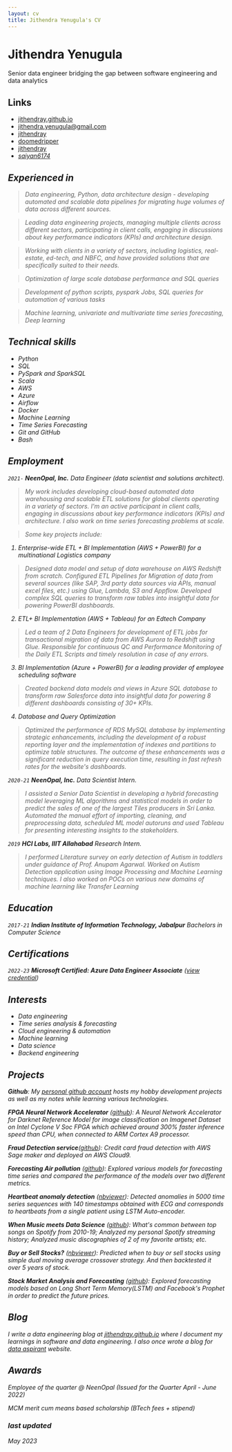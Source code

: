 ```yaml
---
layout: cv
title: Jithendra Yenugula's CV
---
```

# Jithendra Yenugula
Senior data engineer bridging the gap between software engineering and data analytics

<!-- <div id="webaddress">
<a href="mailto:jithendra.yenugula@gmail.com">jithendra.yenugula@gmail.com</a>
|
<i class="fa fa-globe"></i> <a href="https://jithendray.github.io/">jithendray.github.iov</a>
|
<i class="fa fa-github"></i> <a href="https://github.com/jithendray">jithendray</a>
|
<i class="fa fa-twitter"></i> <a href="https://twitter.com/doomedripper">doomedripper</a>
|
<i class="fa fa-linkedin"></i> <a href="https://www.linkedin.com/in/jithendray/">jithendray</a>
</div> -->

## Links

<!-- fa are fontawesome, ai are academicons -->
* <i class="fa fa-globe"></i> <a href="https://jithendray.github.io/">jithendray.github.io</a>
* <i class="fa fa-envelope"></i> <a href="mailto:jithendra.yenugula@gmail.com">jithendra.yenugula@gmail.com</a><br />
* <i class="fa fa-github"></i> <a href="http://github.com/jithendray">jithendray</a><br />
* <i class="fa fa-twitter"></i> <a href="http://twitter.com/doomedripper">doomedripper</a><br />
* <i class="fa fa-linkedin"></i> <a href="https://www.linkedin.com/in/jithendray/">jithendray</a>
* <i class="fa fa-reddit"><a href="https://www.reddit.com/user/saiyan6174/">saiyan6174</a>


<!-- ## Currently

I'm a Data Engineer at [NeenOpal](https://www.neenopal.com/). I enjoy bridging the gap between software engineering and data analytics — combining my technical skills with my sharp problem-solving ability to build scalable data solutions.  -->

## Experienced in
> Data engineering, Python, data architecture design - developing automated and scalable data pipelines for migrating huge volumes of data across different sources.

> Leading data engineering projects, managing multiple clients across different sectors, participating in client calls, engaging in discussions about key performance indicators (KPIs) and architecture design.

> Working with clients in a variety of sectors, including logistics, real-estate, ed-tech, and NBFC, and have provided solutions that are specifically suited to their needs.

> Optimization of large scale database performance and SQL queries

> Development of python scripts, pyspark Jobs, SQL queries for automation of various tasks

> Machine learning, univariate and multivariate time series forecasting, Deep learning 

## Technical skills

* Python
* SQL
* PySpark and SparkSQL
* Scala    
* AWS
* Azure
* Airflow
* Docker
* Machine Learning
* Time Series Forecasting
* Git and GitHub
* Bash


## Employment

`2021-` 
__NeenOpal, Inc.__ Data Engineer (data scientist and solutions architect). 
> My work includes developing cloud-based automated data warehousing and scalable ETL solutions for global clients operating in a variety of sectors. I'm an active participant in client calls, engaging in discussions about key performance indicators (KPIs) and architecture. I also work on time series forecasting problems at scale.

> Some key projects include:

1) Enterprise-wide ETL + BI Implementation (AWS + PowerBI) for a multinational _Logistics company_

> Designed data model and setup of data warehouse on AWS Redshift from scratch. Configured ETL Pipelines for Migration of data from several sources (like SAP, 3rd party data sources via APIs, manual excel files, etc.) using Glue, Lambda, S3 and Appflow. Developed complex SQL queries to transform raw tables into insightful data for powering PowerBI dashboards.

2) ETL+ BI Implementation (AWS + Tableau) for an _Edtech Company_

> Led a team of 2 Data Engineers for development of ETL jobs for transactional migration of data from AWS Aurora to Redshift using Glue. Responsible for continuous QC and Performance Monitoring of the Daily ETL Scripts and timely resolution in case of any errors.

3) BI Implementation (Azure + PowerBI) for a leading provider of _employee scheduling software_

> Created backend data models and views in Azure SQL database to transform raw Salesforce data into insightful data for powering 8 different dashboards consisting of 30+ KPIs.

4) Database and Query Optimization

> Optimized the performance of RDS MySQL database by implementing strategic enhancements, including the development of a robust reporting layer and the implementation of indexes and partitions to optimize table structures. The outcome of these enhancements was a significant reduction in query execution time, resulting in fast refresh rates for the website's dashboards.



`2020-21` 
__NeenOpal, Inc.__ Data Scientist Intern.
> I assisted a Senior Data Scientist in developing a hybrid forecasting model leveraging ML algorithms and statistical models in order to predict the sales of one of the largest Tiles producers in Sri Lanka. Automated the manual effort of importing, cleaning, and preprocessing data, scheduled ML model autoruns and used Tableau for presenting interesting insights to the stakeholders.


`2019` 
__HCI Labs, IIIT Allahabad__ Research Intern.
> I performed Literature survey on early detection of Autism in toddlers under guidance of _Prof. Anupam Agarwal_. Worked on Autism Detection application using Image Processing and Machine Learning techniques. I also worked on POCs on various new domains of machine learning like Transfer Learning


## Education

`2017-21`
__Indian Institute of Information Technology, Jabalpur__ Bachelors in Computer Science


## Certifications

`2022-23` __Microsoft Certified: Azure Data Engineer Associate__ ([view credential](https://www.credly.com/badges/8550413d-e631-4a08-98df-e6f17db92bd8/public_url))

## Interests

* Data engineering
* Time series analysis & forecasting
* Cloud engineering & automation
* Machine learning
* Data science
* Backend engineering


## Projects

__Github__: My [personal github account](https://github.com/jithendray) hosts my hobby development projects as well as my notes while learning various technologies.

__FPGA Neural Network Accelerator__ ([github](https://github.com/tirumalnaidu/opencl-hls-cnn-accelerator)): A Neural Network Accelerator for Darknet Reference Model for image classification on Imagenet Dataset on Intel Cyclone V Soc FPGA which achieved around 300% faster inference speed than CPU, when connected to ARM Cortex A9 processor.

__Fraud Detection service__([github](https://github.com/jithendray/aws-SageMaker-fraud-detection)): Credit card fraud detection with AWS Sage maker and deployed on AWS Cloud9.

__Forecasting Air pollution__ ([github](https://github.com/jithendray/forecasting-air-pollution)): Explored various models for forecasting time series and compared the performance of the models over two different metrics.

__Heartbeat anomaly detection__ ([nbviewer](https://nbviewer.org/github/jithendray/mini-projects/blob/main/heart-ECG-anomaly-detection/AutoEncoder_AnomalyDetection.ipynb)): Detected anomalies in 5000 time series sequences with 140 timestamps obtained with ECG and corresponds to heartbeats from a single patient using LSTM Auto-encoder.

__When Music meets Data Science__ ([github](https://github.com/jithendray/mini--projects/tree/main/when-music-meets-datascience)): What's common between top songs on Spotify from 2010-19; Analyzed my personal Spotify streaming history; Analyzed music discographies of 2 of my favorite artists; etc.

__Buy or Sell Stocks?__ ([nbviewer](https://nbviewer.org/github/jithendray/mini-projects/blob/main/buy-or-sell-stocks/MARUTI_DMAC.ipynb)): Predicted when to buy or sell stocks using simple dual moving average crossover strategy. And then backtested it over 5 years of stock.

__Stock Market Analysis and Forecasting__ ([github](https://github.com/jithendray/mini--projects/tree/main/forecasting-Stocks)): Explored forecasting models based on Long Short Term Memory(LSTM) and Facebook's Prophet in order to predict the future prices.


## Blog

I write a data engineering blog at [jithendray.github.io](https://jithendray.github.io/) where I document my learnings in software and data engineering. I also once wrote a blog for [data aspirant](https://dataaspirant.com/handle-overfitting-with-regularization/) website.

## Awards

Employee of the quarter @ NeenOpal (Issued for the Quarter April - June 2022)

MCM merit cum means based scholarship (BTech fees + stipend)


### last updated

May 2023

